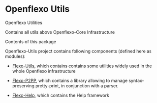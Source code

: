 # Openflexo Utils

Openflexo Utilities

Contains all utils above Openflexo-Core Infrastructure

Contents of this package

Openflexo-Utils project contains following components (defined here as modules):

* [Flexo-Utils](/flexo-utils/index.md), which contains contains some utilities widely used in the whole Openflexo infrastructure

* [Flexo-P2PP](/flexo-p2pp/index.md), which contains a library allowing to manage syntax-preserving pretty-print, in conjunction with a parser.

* [Flexo-Help](/flexohelp/index.md), which contains the Help framework
